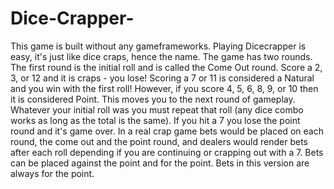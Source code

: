 # Dice-Crapper-
This game is built without any gameframeworks.
Playing Dicecrapper is easy, it's just like dice craps, hence the name. The game has two rounds. 
The first round is the initial roll and is called the Come Out round. 
Score a 2, 3, or 12 and it is craps - you lose! Scoring a 7 or 11 is considered a Natural and you win with the first roll!
However, if you score 4, 5, 6, 8, 9, or 10 then it is considered Point. 
This moves you to the next round of gameplay. Whatever your initial roll was you must repeat that roll (any dice combo works as long as the total is the same). 
If you hit a 7 you lose the point round and it's game over. In a real crap game bets would be placed on each round, the come out and the point round, and dealers would render bets after each roll depending if you are continuing or crapping out with a 7. 
Bets can be placed against the point and for the point. Bets in this version are always for the point.
